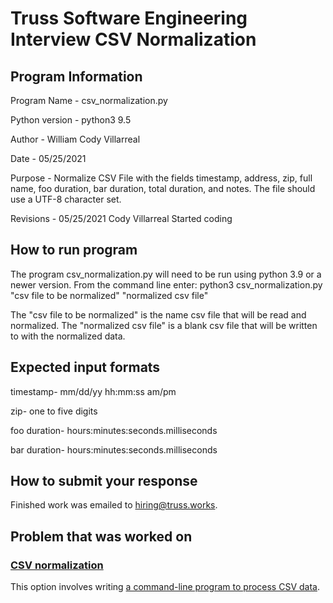 # Truss Software Engineering Interview CSV Normalization

## Program Information

Program Name - csv_normalization.py

Python version - python3 9.5

Author - William Cody Villarreal

Date - 05/25/2021

Purpose - Normalize CSV File with the fields timestamp, address, zip, full name, foo duration, bar duration, total
          duration, and notes. The file should use a UTF-8 character set.

Revisions - 05/25/2021 Cody Villarreal Started coding

## How to run program

The program csv_normalization.py will need to be run using python 3.9 or a newer version.
From the command line enter: python3 csv_normalization.py "csv file to be normalized" "normalized csv file"

The "csv file to be normalized" is the name csv file that will be read and normalized.
The "normalized csv file" is a blank csv file that will be written to with the normalized data.

## Expected input formats 
timestamp- mm/dd/yy hh:mm:ss am/pm

zip- one to five digits 

foo duration- hours:minutes:seconds.milliseconds

bar duration- hours:minutes:seconds.milliseconds

## How to submit your response

Finished work was emailed to [hiring@truss.works](mailto:hiring@truss.works).

## Problem that was worked on

### [CSV normalization](CSV_README.md)

This option involves writing [a command-line program to process CSV data](CSV_README.md).

